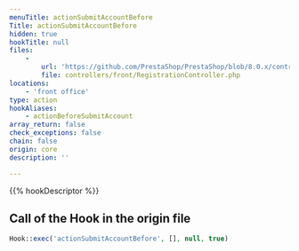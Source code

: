 ```yaml
---
menuTitle: actionSubmitAccountBefore
Title: actionSubmitAccountBefore
hidden: true
hookTitle: null
files:
    -
        url: 'https://github.com/PrestaShop/PrestaShop/blob/8.0.x/controllers/front/RegistrationController.php'
        file: controllers/front/RegistrationController.php
locations:
    - 'front office'
type: action
hookAliases:
    - actionBeforeSubmitAccount
array_return: false
check_exceptions: false
chain: false
origin: core
description: ''

---
```


{{% hookDescriptor %}}

## Call of the Hook in the origin file

```php
Hook::exec('actionSubmitAccountBefore', [], null, true)
```
